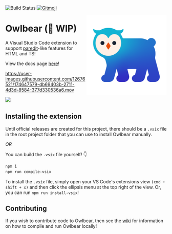 ![Build Status](https://img.shields.io/github/actions/workflow/status/sansarip/owlbear/build.yaml?style=flat-square) <a href="https://gitmoji.dev">
  <img src="https://img.shields.io/badge/gitmoji-%20😜%20😍-FFDD67.svg?style=flat-square" alt="Gitmoji">
</a>

<picture>
  <source media="(prefers-color-scheme: dark)" srcset="https://raw.githubusercontent.com/sansarip/owlbear/main/assets/images/owlbear-logo-warm.png">
  <img src="https://raw.githubusercontent.com/sansarip/owlbear/main/assets/images/owlbear-logo-cool.png" alt="Owlbear Logo" title="Owlbear" width="250px" align="right">
</picture>

# Owlbear (👷 WIP)

A Visual Studio Code extension to support [paredit](https://github.com/sansarip/owlbear/wiki/Glossary#par-edit)-like features for HTML and TS!

View the docs page [here](https://sansarip.github.io/owlbear)!

https://user-images.githubusercontent.com/12676521/174647579-db69403b-2711-4d3d-8584-377d330536a6.mov

<a href="https://gitpod.io/#https://github.com/sansarip/owlbear"><img src="https://camo.githubusercontent.com/76e60919474807718793857d8eb615e7a50b18b04050577e5a35c19421f260a3/68747470733a2f2f676974706f642e696f2f627574746f6e2f6f70656e2d696e2d676974706f642e737667"/></a>

## Installing the extension

Until official releases are created for this project, there should be a `.vsix` file in the root project folder that you can use to install Owlbear manually.

*OR*

You can build the `.vsix` file yourself! 👇

```sh
npm i
npm run compile-vsix
```

To install the `.vsix` file, simply open your VS Code's extensions view `(cmd + shift + x)` and then click the ellipsis menu at the top right of the view. Or, you can run `npm run install-vsix`!

## Contributing
If you wish to contribute code to Owlbear, then see the [wiki](https://github.com/sansarip/owlbear/wiki/Contributing) for information on how to compile and run Owlbear locally!
